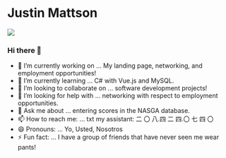 # Justin Mattson
<img class="img-responsive" src="https://justinmattson.github.io/img/IMG_7090hc.777f1c42.jpg">

### Hi there 👋

- 🔭 I’m currently working on ... My landing page, networking, and employment opportunities!
- 🌱 I’m currently learning ... C# with Vue.js and MySQL.
- 👯 I’m looking to collaborate on ... software development projects!
- 🤔 I’m looking for help with ... networking with respect to employment opportunities.
- 💬 Ask me about ... entering scores in the NASGA database.
- 📫 How to reach me: ... txt my assistant: 二 〇 八.四 二 四.〇 七 四 〇
- 😄 Pronouns: ... Yo, Usted, Nosotros
- ⚡ Fun fact: ... I have a group of friends that have never seen me wear pants!

<!--
**JustinMattson/justinmattson** is a ✨ _special_ ✨ repository because its `README.md` (this file) appears on your GitHub profile.

Here are some ideas to get you started:

- 🔭 I’m currently working on ...
- 🌱 I’m currently learning ...
- 👯 I’m looking to collaborate on ...
- 🤔 I’m looking for help with ...
- 💬 Ask me about ...
- 📫 How to reach me: ...
- 😄 Pronouns: ...
- ⚡ Fun fact: ...
-->

